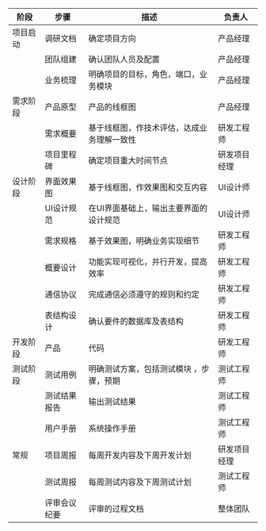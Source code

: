 | 阶段     | 步骤         | 描述                                       | 负责人       |
| -------- | ------------ | ------------------------------------------ | ------------ |
| 项目启动 | 调研文档     | 确定项目方向                               | 产品经理     |
|          | 团队组建     | 确认团队人员及配置                         | 产品经理     |
|          | 业务梳理     | 明确项目的目标，角色，端口，业务模块       | 产品经理     |
| 需求阶段 | 产品原型     | 产品的线框图                               | 产品经理     |
|          | 需求概要     | 基于线框图，作技术评估，达成业务理解一致性 | 研发工程师   |
|          | 项目里程碑   | 确定项目重大时间节点                       | 研发项目经理 |
| 设计阶段 | 界面效果图   | 基于线框图，作效果图和交互内容             | UI设计师     |
|          | UI设计规范   | 在UI界面基础上，输出主要界面的设计规范     | UI设计师     |
|          | 需求规格     | 基于效果图，明确业务实现细节               | 研发工程师   |
|          | 概要设计     | 功能实现可视化，并行开发，提高效率         | 研发工程师   |
|          | 通信协议     | 完成通信必须遵守的规则和约定               | 研发工程师   |
|          | 表结构设计   | 确认要件的数据库及表结构                   | 研发工程师   |
| 开发阶段 | 产品         | 代码                                       | 研发工程师   |
| 测试阶段 | 测试用例     | 明确测试方案，包括测试模块 ，步骤，预期    | 测试工程师   |
|          | 测试结果报告 | 输出测试结果                               | 测试工程师   |
|          | 用户手册     | 系统操作手册                               | 测试工程师   |
| 常规     | 项目周报     | 每周开发内容及下周开发计划                 | 研发项目经理 |
|          | 测试周报     | 每周测试内容及下周测试计划                 | 测试工程师   |
|          | 评审会议纪要 | 评审的过程文档                             | 整体团队     |


